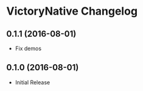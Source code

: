 # VictoryNative Changelog

## 0.1.1 (2016-08-01)

- Fix demos

## 0.1.0 (2016-08-01)

- Initial Release